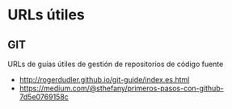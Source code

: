 # URLs útiles

## GIT
URLs de guías útiles de gestión de repositorios de código fuente

* http://rogerdudler.github.io/git-guide/index.es.html 
* https://medium.com/@sthefany/primeros-pasos-con-github-7d5e0769158c 
